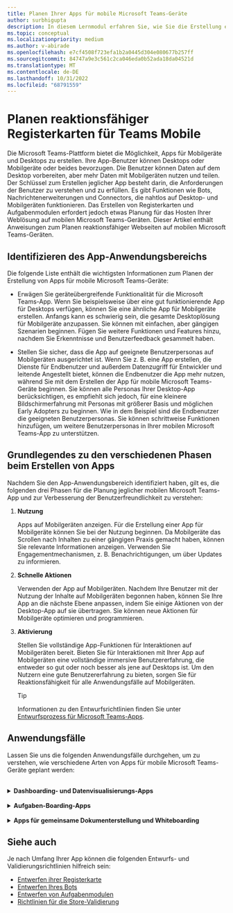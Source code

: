 ```yaml
---
title: Planen Ihrer Apps für mobile Microsoft Teams-Geräte
author: surbhigupta
description: In diesem Lernmodul erfahren Sie, wie Sie die Erstellung einer App auf Teams Mobile planen und die verschiedenen Phasen zum Erstellen einer App verstehen.
ms.topic: conceptual
ms.localizationpriority: medium
ms.author: v-abirade
ms.openlocfilehash: e7cf4508f723efa1b2a0445d304e080677b257ff
ms.sourcegitcommit: 84747a9e3c561c2ca046eda0b52ada18da04521d
ms.translationtype: MT
ms.contentlocale: de-DE
ms.lasthandoff: 10/31/2022
ms.locfileid: "68791559"
---
```

# <a name="plan-responsive-tabs-for-teams-mobile"></a>Planen reaktionsfähiger Registerkarten für Teams Mobile

 Die Microsoft Teams-Plattform bietet die Möglichkeit, Apps für Mobilgeräte und Desktops zu erstellen. Ihre App-Benutzer können Desktops oder Mobilgeräte oder beides bevorzugen. Die Benutzer können Daten auf dem Desktop vorbereiten, aber mehr Daten mit Mobilgeräten nutzen und teilen. Der Schlüssel zum Erstellen jeglicher App besteht darin, die Anforderungen der Benutzer zu verstehen und zu erfüllen. Es gibt Funktionen wie Bots, Nachrichtenerweiterungen und Connectors, die nahtlos auf Desktop- und Mobilgeräten funktionieren. Das Erstellen von Registerkarten und Aufgabenmodulen erfordert jedoch etwas Planung für das Hosten Ihrer Weblösung auf mobilen Microsoft Teams-Geräten. Dieser Artikel enthält Anweisungen zum Planen reaktionsfähiger Webseiten auf mobilen Microsoft Teams-Geräten.

## <a name="identify-apps-scope"></a>Identifizieren des App-Anwendungsbereichs

Die folgende Liste enthält die wichtigsten Informationen zum Planen der Erstellung von Apps für mobile Microsoft Teams-Geräte:

* Erwägen Sie geräteübergreifende Funktionalität für die Microsoft Teams-App. Wenn Sie beispielsweise über eine gut funktionierende App für Desktops verfügen, können Sie eine ähnliche App für Mobilgeräte erstellen. Anfangs kann es schwierig sein, die gesamte Desktoplösung für Mobilgeräte anzupassen. Sie können mit einfachen, aber gängigen Szenarien beginnen. Fügen Sie weitere Funktionen und Features hinzu, nachdem Sie Erkenntnisse und Benutzerfeedback gesammelt haben.

* Stellen Sie sicher, dass die App auf geeignete Benutzerpersonas auf Mobilgeräten ausgerichtet ist. Wenn Sie z. B. eine App erstellen, die Dienste für Endbenutzer und außerdem Datenzugriff für Entwickler und leitende Angestellt bietet, können die Endbenutzer die App mehr nutzen, während Sie mit dem Erstellen der App für mobile Microsoft Teams-Geräte beginnen. Sie können alle Personas Ihrer Desktop-App berücksichtigen, es empfiehlt sich jedoch, für eine kleinere Bildschirmerfahrung mit Personas mit größerer Basis und möglichen Early Adopters zu beginnen. Wie in dem Beispiel sind die Endbenutzer die geeigneten Benutzerpersonas. Sie können schrittweise Funktionen hinzufügen, um weitere Benutzerpersonas in Ihrer mobilen Microsoft Teams-App zu unterstützen.

## <a name="understand-different-stages-to-build-apps"></a>Grundlegendes zu den verschiedenen Phasen beim Erstellen von Apps

Nachdem Sie den App-Anwendungsbereich identifiziert haben, gilt es, die folgenden drei Phasen für die Planung jeglicher mobilen Microsoft Teams-App und zur Verbesserung der Benutzerfreundlichkeit zu verstehen:

1. **Nutzung**

   Apps auf Mobilgeräten anzeigen. Für die Erstellung einer App für Mobilgeräte können Sie bei der Nutzung beginnen. Da Mobilgeräte das Scrollen nach Inhalten zu einer gängigen Praxis gemacht haben, können Sie relevante Informationen anzeigen. Verwenden Sie Engagementmechanismen, z. B. Benachrichtigungen, um über Updates zu informieren.

2. **Schnelle Aktionen**

   Verwenden der App auf Mobilgeräten. Nachdem Ihre Benutzer mit der Nutzung der Inhalte auf Mobilgeräten begonnen haben, können Sie Ihre App an die nächste Ebene anpassen, indem Sie einige Aktionen von der Desktop-App auf sie übertragen. Sie können neue Aktionen für Mobilgeräte optimieren und programmieren.

3. **Aktivierung**

   Stellen Sie vollständige App-Funktionen für Interaktionen auf Mobilgeräten bereit. Bieten Sie für Interaktionen mit Ihrer App auf Mobilgeräten eine vollständige immersive Benutzererfahrung, die entweder so gut oder noch besser als jene auf Desktops ist. Um den Nutzern eine gute Benutzererfahrung zu bieten, sorgen Sie für Reaktionsfähigkeit für alle Anwendungsfälle auf Mobilgeräten.

    > [!TIP]
    > Informationen zu den Entwurfsrichtlinien finden Sie unter [Entwurfsprozess für Microsoft Teams-Apps](design-teams-app-process.md).

## <a name="use-cases"></a>Anwendungsfälle

Lassen Sie uns die folgenden Anwendungsfälle durchgehen, um zu verstehen, wie verschiedene Arten von Apps für mobile Microsoft Teams-Geräte geplant werden:

<br>

<details>

<summary><b>Dashboarding- und Datenvisualisierungs-Apps</b></summary>

Lernen Sie, wie Sie dynamische Registerkarten für Dashboarding- und Datenvisualisierungs-Apps auf der Microsoft Teams-Plattform für Mobilgeräte planen.

Nutzung:

In der ersten Phase können Sie die grundlegendste Nutzungsumgebung implementieren, um Daten anzuzeigen. Der Zweck jeder App in der Domäne besteht darin, Daten zu visualisieren. In Ihrer App können Sie zuletzt auf dem Desktop angezeigte Visualisierungen oder eine Liste aller autorisierten Diagramme für die Benutzer anzeigen. Nach dem Erstellen von Dashboards auf dem Desktop können Benutzer über Mobilgeräte auf die Informationen zugreifen. Sie können eine vom Benutzer ausgewählte detaillierte Ansicht eines beliebigen Diagramms als erweiterte Ansicht auf Ihren Registerkarten oder mithilfe von Aufgabenmodulen anzeigen.

Die folgenden Informationen können ebenfalls angezeigt werden:

* Dashboards und Zusammenfassungen.
* Datenvisuals, Karten und Infografiken.
* Diagramme, Diagramme und Tabellen.

:::image type="content" source="../../assets/images/app-fundamentals/dashboarding-and-data-visualization-apps-consumption.png" alt-text="Zeigen Sie die Daten in Form von Visualisierungen an.":::

Schnelle Aktionen:

In der zweiten Phase können die Benutzer über die Desktopversion an den vorhandenen Diagrammen und visuellen Elementen arbeiten. Sie können die folgenden Aktionen einbinden:

* Inhalt durchsuchen.
* Filtern von Daten.
* Lesezeichen erstellen.

:::image type="content" source="../../assets/images/app-fundamentals/dashboarding-and-data-visualization-apps-quick-actions.png" alt-text="Schnelle Aktionen für das vorhandene Diagramm und die vorhandenen Visuals.":::

Aktivierung:

In der dritten Phase können Benutzer Inhalte wie Diagramme und Grafiken von Grund auf neu erstellen. Stellen Sie sicher, alle Funktionen in Ihre App für Mobilgeräte zu übertragen. Sie können z. B. Aufgabenmodule verwenden, um den Zugang zu bestimmten Datenelementen mit detaillierten Ansichten zu erleichtern.

Sie können Benutzern folgende Zugriffsoptionen bieten:

* Titel und Beschreibung ändern.
* Fügen Sie Datenelemente ein, um Visualisierungen zu erstellen.
* Freigeben von Visualisierungen in einem Kanal oder Gruppenchat.

:::image type="content" source="../../assets/images/app-fundamentals/dashboarding-and-data-visualization-apps-enablement.png" alt-text="Benutzern das Erstellen von Inhalten wie Diagrammgrafiken ermöglichen.":::

<br>

</details>

<br>

<details>

<summary><b>Aufgaben-Boarding-Apps</b></summary>

Lernen Sie, wie Sie dynamische Registerkarten für Aufgaben-Boarding-Apps auf der Microsoft Teams-Plattform für Mobilgeräte planen.

Nutzung:

In der ersten Phase kann Ihre App dem Benutzer die Liste der Aufgaben in einem vertikalen Stapel anzeigen. Stellen Sie bei mehreren Kategorien von Aufgaben – z. B. **Vorgeschlagen**, **Aktiv** und **Geschlossen** – Filter zum Anzeigen gruppierter Aufgaben oder als Überschriften bereit, um die gruppierten Aufgaben anzuzeigen.

:::image type="content" source="../../assets/images/app-fundamentals/taskboarding-apps-consumption.png" alt-text="Zeigt die Liste der Aufgaben in einem vertikalen Stapel an.":::

Schnelle Aktionen:

In der zweiten Phase können Sie den Benutzern folgende Zugriffoptionen in der App bieten:

* Erstellen Sie Aufgaben oder Elemente mit den Pflichtfeldern, um die kognitive Last der Benutzer zu reduzieren.
* Ändern Sie den Boardtyp oder die Ansicht.
* Überprüfen Sie Aufgaben, indem Sie die Ansicht erweitern.
* Verwenden Sie Aufgabenmodule, um eine detaillierte Ansicht anzuzeigen.
* Verschieben Sie die Aufgaben in verschiedene Kategorien.
* Teilen Sie relevante Aufgaben in Chats und Kanälen über E-Mails und Aktivitätsfeeds.

:::image type="content" source="../../assets/images/app-fundamentals/taskboarding-apps-quick-actions.png" alt-text="Erstellen Sie Aufgaben, um die kognitive Last der Benutzer zu reduzieren.":::

Aktivierung:

In der dritten Phase können Sie die Benutzererfahrung um die folgenden Aktivitäten erweitern:

* Fügen Sie neue Projekte und Boards hinzu.
* Fügen Sie verschiedene Kategorien hinzu, und ändern Sie sie, z. B **. Vorgeschlagen**, **Aktiv** und **Geschlossen**.
* Konfigurieren Sie die Aufgaben für Kommentare, Anlagen und andere komplexe Features.

:::image type="content" source="../../assets/images/app-fundamentals/taskboarding-apps-enablement.png" alt-text="Aktivieren Sie die Benutzererfahrung, indem Sie Projekte und Boards hinzufügen.":::

<br>

</details>

<br>

<details>

<summary><b>Apps für gemeinsame Dokumenterstellung und Whiteboarding</b></summary>

Lernen Sie, wie Sie dynamische Registerkarten für Apps für die gemeinsame Dokumenterstellung und das Whiteboarding auf der Microsoft Teams-Plattform für Mobilgeräte planen.

Nutzung:

In der ersten Phase können Sie eine Desktoplösung in Betracht ziehen, um die Inhalte und Ressourcen in Ihrer App anzuzeigen.  Sie können die folgenden Funktionen anzeigen:

* Kommentare oder Feedback.
* Vergrößern oder Verkleineren.
* Aktuelle Phase oder Fortschritt eines ausstehenden Dokuments.

:::image type="content" source="../../assets/images/app-fundamentals/coauthoring-and-whiteboarding-apps-consumption.png" alt-text="Zeigt Inhalte und Ressourcen in der Desktopoberfläche an.":::

Schnelle Aktionen:

In der zweiten Phase können Sie die folgenden Aktionen einführen:

* Erstellen Sie ein neues Board für die Zusammenarbeit oder neue Dokumente zum Signieren.
* Teilen Sie Boards intern und auch mit Gästen.
* Konfigurieren sie Administratorberechtigungen.

> [!TIP]
> Sie machen Aktionen verfügbar, die auf den kleinen Bildschirmen einfach angezeigt werden können.

:::image type="content" source="../../assets/images/app-fundamentals/coauthoring-and-whiteboarding-apps-quick-actions.png" alt-text="Führt ein, um ein neues Board für die Zusammenarbeit zu erstellen.":::

Aktivierung:

Stellen Sie in der dritten Phase ihren Benutzern eine vollständige Lösung bereit. Sie können die Benutzererfahrung um die folgenden Aktivitäten erweitern:

* Hinzufügen von Text, Formen und schnellen Notizen.
* Navigieren sie im Inhalt.
* Fügen Sie Ebenen und Filter hinzu.
* Lösch-, Rückgängig- und Wiederholungsvorgänge.
* Zugreifen auf Kamera und Mikrofon mit JS SDK-APIs. Weitere Informationen zu Gerätefunktionen finden Sie in der [Übersicht über Gerätefunktionen](../device-capabilities/device-capabilities-overview.md).

:::image type="content" source="../../assets/images/app-fundamentals/coauthoring-and-whiteboarding-apps-enablement.png" alt-text="Aktivieren Sie die Benutzererfahrung, indem Sie Textformen, schnelle Notizen und andere Funktionen hinzufügen.":::

<br>

</details>

## <a name="see-also"></a>Siehe auch

Je nach Umfang Ihrer App können die folgenden Entwurfs- und Validierungsrichtlinien hilfreich sein:

* [Entwerfen ihrer Registerkarte](../../tabs/design/tabs.md)
* [Entwerfen Ihres Bots](../../bots/design/bots.md)
* [Entwerfen von Aufgabenmodulen](../..//task-modules-and-cards/task-modules/design-teams-task-modules.md)
* [Richtlinien für die Store-Validierung](../deploy-and-publish/appsource/prepare/teams-store-validation-guidelines.md)

